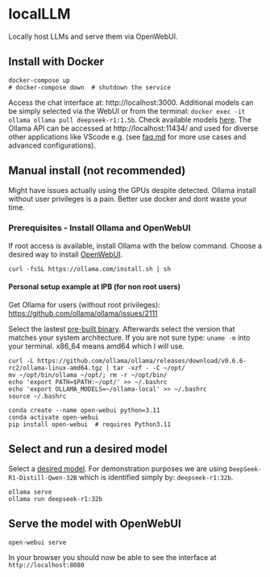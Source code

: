 # localLLM
Locally host LLMs and serve them via OpenWebUI.

## Install with Docker
```
docker-compose up
# docker-compose down  # shutdown the service
```
Access the chat interface at: http://localhost:3000.
Additional models can be simply selected via the WebUI or from the terminal: `docker exec -it ollama ollama pull deepseek-r1:1.5b`. Check available models [here](https://ollama.com/search).
The Ollama API can be accessed at http://localhost:11434/ and used for diverse other applications like VScode e.g. (see [faq.md](faq.md) for more use cases and advanced configurations).

## Manual install (not recommended)
Might have issues actually using the GPUs despite detected. Ollama install without user privileges is a pain. Better use docker and dont waste your time.

### Prerequisites - Install Ollama and OpenWebUI
If root access is available, install Ollama with the below command.
Choose a desired way to install [OpenWebUI](https://github.com/open-webui/open-webui).
```
curl -fsSL https://ollama.com/install.sh | sh
```

#### Personal setup example at IPB (for non root users)
Get Ollama for users (without root privileges): https://github.com/ollama/ollama/issues/2111

Select the lastest [pre-built binary](https://github.com/ollama/ollama/releases). Afterwards select the version that matches your system architecture. If you are not sure type: `uname -m` into your terminal. x86_64 means amd64 which I will use.
```
curl -L https://github.com/ollama/ollama/releases/download/v0.6.6-rc2/ollama-linux-amd64.tgz | tar -xzf - -C ~/opt/
mv ~/opt/bin/ollama ~/opt/; rm -r ~/opt/bin/
echo 'export PATH=$PATH:~/opt/' >> ~/.bashrc
echo 'export OLLAMA_MODELS=~/ollama-local' >> ~/.bashrc
source ~/.bashrc
```
```
conda create --name open-webui python=3.11
conda activate open-webui
pip install open-webui  # requires Python3.11
```

## Select and run a desired model
Select a [desired model](https://ollama.com/search). For demonstration purposes we are using `DeepSeek-R1-Distill-Qwen-32B` which is identified simply by: `deepseek-r1:32b`.
```
ollama serve
ollama run deepseek-r1:32b
```

## Serve the model with OpenWebUI
```
open-webui serve
```
In your browser you should now be able to see the interface at `http://localhost:8080`